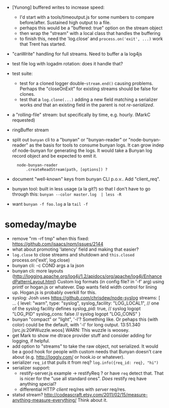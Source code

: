 - [Yunong] buffered writes to increase speed:
    - I'd start with a tools/timeoutput.js for some numbers to compare
      before/after. Sustained high output to a file.
    - perhaps this would be a "buffered: true" option on the stream object
    - then wrap the "stream" with a local class that handles the buffering
    - to finish this, need the 'log.close' and `process.on('exit', ...)`
      work that Trent has started.
- "canWrite" handling for full streams. Need to buffer a la log4js
- test file log with logadm rotation: does it handle that?
- test suite:
    - test for a cloned logger double-`stream.end()` causing problems.
      Perhaps the "closeOnExit" for existing streams should be false for
      clones.
    - test that a `log.clone(...)` adding a new field matching a serializer
      works *and* that an existing field in the parent is not *re-serialized*.
- a "rolling-file" stream: but specifically by time, e.g. hourly. (MarkC
  requested)
- ringBuffer stream
- split out `bunyan` cli to a "bunyan" or "bunyan-reader" or "node-bunyan-reader"
  as the basis for tools to consume bunyan logs. It can grow indep of node-bunyan
  for generating the logs.
  It would take a Bunyan log record object and be expected to emit it.

        node-bunyan-reader
            .createReadStream(path, [options]) ?

- document "well-known" keys from bunyan CLI p.o.v.. Add "client_req".
- bunyan tool: built in less usage (a la git?) so that I don't have to
  go through this: `bunyan --color master.log  | less -R`
- want `bunyan -f foo.log` a la `tail -f`



# someday/maybe

- remove "rm -rf tmp" when this fixed: <https://github.com/isaacs/npm/issues/2144>
- what about promoting 'latency' field and making that easier?
- `log.close` to close streams and shutdown and `this.closed`
  process.on('exit', log.close)
- bunyan cli: -c COND args a la json
- bunyan cli: more layouts (http://logging.apache.org/log4j/1.2/apidocs/org/apache/log4j/EnhancedPatternLayout.html)
  Custom log formats (in config file? in '-f' arg) using printf or hogan.js
  or whatever. Dap wants field width control for lining up. Hogan.js is
  probably overkill for this.
- syslog: Josh uses https://github.com/chrisdew/node-syslog
    streams: [
        ...
        {
            level: "warn",
            type: "syslog",
            syslog_facility: "LOG_LOCAL1", // one of the syslog facility defines
            syslog_pid: true,   // syslog logopt "LOG_PID"
            syslog_cons: false  // syslog logopt "LOG_CONS"
        }
- bunyan "compact" or "light", '-l'? Something like. Or pehaps this (with
  color) could be the default, with '-l' for long output.
    13:51.340 [src.js:20#Wuzzle.woos] WARN: This wuzzle is woosey.
- get Mark to show me dtrace provider stuff and consider adding for
  logging, if helpful.
- add option to "streams" to take the raw object, not serialized.
  It would be a good hook for people with custom needs that Bunyan doesn't
  care about (e.g. http://loggly.com/ or hook.io or whatever).
- serializer `req_id` that pulls it from req? `log.info({req_id: req}, "hi")`
- serializer support:
    - restify-server.js example -> restifyReq ? or have `req` detect that.
      That is nicer for the "use all standard ones". *Does* restify req
      have anything special?
    - differential HTTP *client* req/res with *server* req/res.
- statsd stream? http://codeascraft.etsy.com/2011/02/15/measure-anything-measure-everything/
  Think about it.
